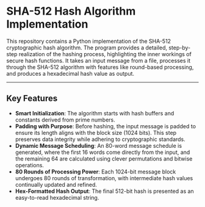 # SHA-512 Hash Algorithm Implementation

This repository contains a Python implementation of the SHA-512 cryptographic hash algorithm. The program provides a detailed, step-by-step realization of the hashing process, highlighting the inner workings of secure hash functions. It takes an input message from a file, processes it through the SHA-512 algorithm with features like round-based processing, and produces a hexadecimal hash value as output.

---
## Key Features

- **Smart Initialization**: The algorithm starts with hash buffers and constants derived from prime numbers.
- **Padding with Purpose**: Before hashing, the input message is padded to ensure its length aligns with the block size (1024 bits). This step preserves data integrity while adhering to cryptographic standards.
- **Dynamic Message Scheduling**: An 80-word message schedule is generated, where the first 16 words come directly from the input, and the remaining 64 are calculated using clever permutations and bitwise operations.
- **80 Rounds of Processing Power**: Each 1024-bit message block undergoes 80 rounds of transformation, with intermediate hash values continually updated and refined.
- **Hex-Formatted Hash Output**: The final 512-bit hash is presented as an easy-to-read hexadecimal string.
